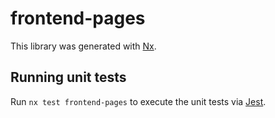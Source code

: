 # frontend-pages

This library was generated with [Nx](https://nx.dev).

## Running unit tests

Run `nx test frontend-pages` to execute the unit tests via [Jest](https://jestjs.io).
